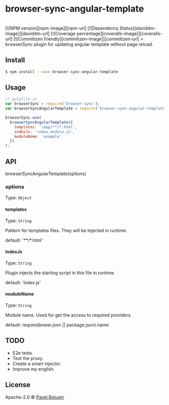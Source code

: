 # browser-sync-angular-template
<br />
[![NPM version][npm-image]][npm-url] [![Dependency Status][daviddm-image]][daviddm-url] [![Coverage percentage][coveralls-image]][coveralls-url] [![Commitizen friendly][commitizen-image]][commitizen-url]
> browserSync plugin for updating angular template without page reload.


## Install

```sh
$ npm install --save browser-sync-angular-template
```


## Usage

```js
// gulpfile.js
var browserSync = require('browser-sync');
var browserSyncAngularTemplate = require('browser-sync-angular-template');

browserSync.use(
  browserSyncAngularTemplate({
    templates: '/app/**/*.html',
    indexJs: 'index.module.js',
    moduleName: 'example'
  })
);
```

## API

browserSyncAngularTemplate(options)

### options
Type: ```Object```

#### templates
Type: ```String```

Pattern for templates files. They will be injected in runtime.

default: '\*\*/\*.html'

#### indexJs
Type: ```String```

Plugin injects the starting script in this file in runtime.

default: 'index.js'

#### moduleName
Type: ```String```

Module name. Used for get the access to required providers.

default: require(bower.json || package.json).name

## TODO

* E2e tests.
* Test the proxy.
* Create a smart injector.
* Improve my english.

## License

Apache-2.0 © [Pavel Belugin](https://github.com/pashaigood)


[npm-image]: https://badge.fury.io/js/browser-sync-angular-template.svg
[npm-url]: https://npmjs.org/package/browser-sync-angular-template
[travis-image]: https://travis-ci.org/pashaigood/browser-sync-angular-template.svg?branch=master
[travis-url]: https://travis-ci.org/pashaigood/browser-sync-angular-template
[daviddm-image]: https://david-dm.org/pashaigood/browser-sync-angular-template.svg?theme=shields.io
[daviddm-url]: https://david-dm.org/pashaigood/browser-sync-angular-template
[coveralls-image]: https://coveralls.io/repos/pashaigood/browser-sync-angular-template/badge.svg
[coveralls-url]: https://coveralls.io/r/pashaigood/browser-sync-angular-template
[commitizen-image]: https://img.shields.io/badge/commitizen-friendly-brightgreen.svg
[commitizen-url]: http://commitizen.github.io/cz-cli/

